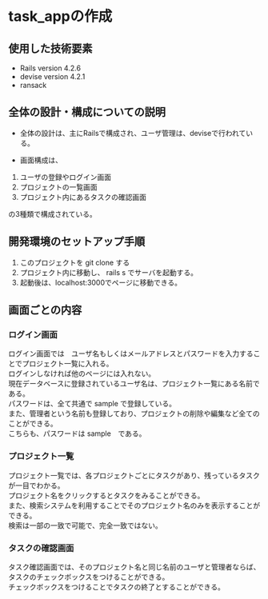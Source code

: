 # task_appの作成

## 使用した技術要素
 - Rails  version 4.2.6
 - devise version 4.2.1
 - ransack
 
## 全体の設計・構成についての説明
- 全体の設計は、主にRailsで構成され、ユーザ管理は、deviseで行われている。

- 画面構成は、
1. ユーザの登録やログイン画面
2. プロジェクトの一覧画面
3. プロジェクト内にあるタスクの確認画面<br>

の3種類で構成されている。

## 開発環境のセットアップ手順
1. このプロジェクトを git clone する
2. プロジェクト内に移動し、 rails s でサーバを起動する。
3. 起動後は、localhost:3000でページに移動できる。

## 画面ごとの内容

### ログイン画面
ログイン画面では　ユーザ名もしくはメールアドレスとパスワードを入力することでプロジェクト一覧に入れる。<br>
ログインしなければ他のページには入れない。<br>
現在データベースに登録されているユーザ名は、プロジェクト一覧にある名前である。<br>
パスワードは、全て共通で sample で登録している。<br>
また、管理者という名前も登録しており、プロジェクトの削除や編集など全てのことができる。<br>
こちらも、パスワードは sample　である。<br>

### プロジェクト一覧
プロジェクト一覧では、各プロジェクトごとにタスクがあり、残っているタスクが一目でわかる。<br>
プロジェクト名をクリックするとタスクをみることができる。<br>
また、検索システムを利用することでそのプロジェクト名のみを表示することができる。<br>
検索は一部の一致で可能で、完全一致ではない。<br>

### タスクの確認画面
タスク確認画面では、そのプロジェクト名と同じ名前のユーザと管理者ならば、タスクのチェックボックスをつけることができる。<br>
チェックボックスをつけることでタスクの終了とすることができる。<br>

